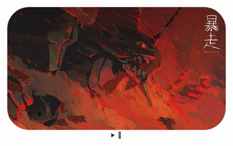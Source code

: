 <div style="text-align: center;">
    <img style="border-radius: 50px;" src="Evangalion.png">
    <details>
        <summary style="cursor:pointer;">🌌</summary>
        <br>
        <img src="https://github-readme-stats.vercel.app/api?username=Asianerd&theme=midnight-purple">
        <br><br><br>
        <a href="https://wakatime.com/share/@ajian_nedo/db141280-e10b-443a-b2ab-3e98178558d5.svg"><img src="https://wakatime.com/share/@ajian_nedo/db141280-e10b-443a-b2ab-3e98178558d5.svg" width= 300px></a>
        <a href="https://wakatime.com/share/@ajian_nedo/a6cdcb09-36d0-4a09-8e92-ae92f736c5d5.svg"><img src="https://wakatime.com/share/@ajian_nedo/a6cdcb09-36d0-4a09-8e92-ae92f736c5d5.svg" width= 300px></a>
        <br><br><br>
        <a href="https://github.com/Asianerd/TextAdventure/blob/7ca6f2518d01867eb89405e714312a032e92b02a/TextAdventure/Inventory.cs#L121"><img src="SearchFunction.gif" height=300px></a>
        <img src="Geometry.gif" height=300px>
        <br><br><br><br><br><br>
        <p>C# and Java forever</p>
        <p>Static-typing 👍    Dynamic-typing & Duck-typing 👎</p>
        <br>
        <p style="font-weight:bold;">ajian_nedo</p>
    </details>
</div>